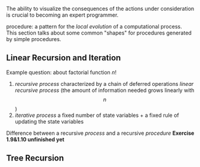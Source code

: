 The ability to visualize the consequences of the actions under consideration is crucial to becoming an expert programmer.

procedure: a pattern for the *local evolution* of a computational process.  
This section talks about some common "shapes" for procedures generated by simple procedures.
## Linear Recursion and Iteration
Example question: about factorial function $n!$  
1. *recursive process*
	characterized by a chain of deferred operations
	*linear recursive process* (the amount of information needed grows linearly with $$n$$)  
2. *iterative process*
	a fixed number of state variables + a fixed rule of updating the state variables

Difference between a recursive *process* and a recursive *procedure*
**Exercise 1.9&1.10 unfinished yet**
## Tree Recursion
